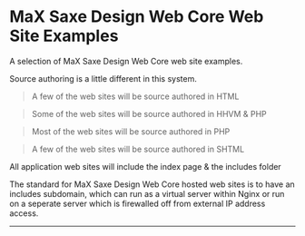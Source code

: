 # MaX Saxe Design Web Core Web Site Examples

A selection of MaX Saxe Design Web Core web site examples.

Source authoring is a little different in this system.

> A few of the web sites will be source authored in HTML

> Some of the web sites will be source authored in HHVM & PHP

> Most of the web sites will be source authored in PHP

> A few of the web sites will be source authored in SHTML

All application web sites will include the index page & the includes folder

The standard for MaX Saxe Design Web Core hosted web sites is to have an includes subdomain, which can run as a virtual server within Nginx or run on a seperate server which is firewalled off from external IP address access.

---
